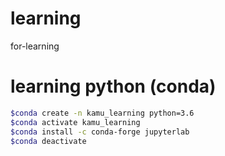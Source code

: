 # learning
for-learning

# learning python (conda)

```sh
$conda create -n kamu_learning python=3.6
$conda activate kamu_learning
$conda install -c conda-forge jupyterlab
$conda deactivate
```
